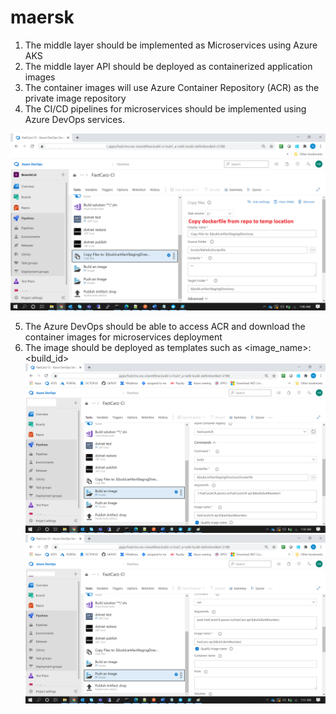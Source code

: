 # maersk

1) The middle layer should be implemented as Microservices using Azure AKS
2) The middle layer API should be deployed as containerized application images
3) The container images will use Azure Container Repository (ACR) as the private image repository
4) The CI/CD pipelines for microservices should be implemented using Azure DevOps services.

![Alt text](https://github.com/himeshbhojwani/maersk/blob/master/maersk/SCENARIO-3/images/10.png)

5) The Azure DevOps should be able to access ACR and download the container images for microservices deployment
6) The image should be deployed as templates such as <image_name>:<build_id>
![Alt text](https://github.com/himeshbhojwani/maersk/blob/master/maersk/SCENARIO-3/images/11.png)
![Alt text](https://github.com/himeshbhojwani/maersk/blob/master/maersk/SCENARIO-3/images/12.png)



